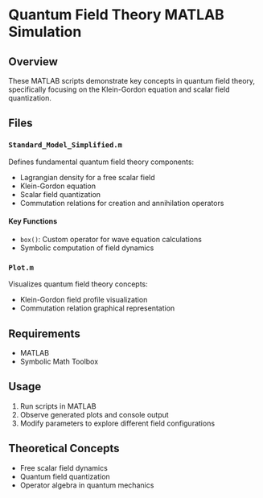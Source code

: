 # Quantum Field Theory MATLAB Simulation

## Overview
These MATLAB scripts demonstrate key concepts in quantum field theory, specifically focusing on the Klein-Gordon equation and scalar field quantization.

## Files

### `Standard_Model_Simplified.m`
Defines fundamental quantum field theory components:
- Lagrangian density for a free scalar field
- Klein-Gordon equation
- Scalar field quantization
- Commutation relations for creation and annihilation operators

#### Key Functions
- `box()`: Custom operator for wave equation calculations
- Symbolic computation of field dynamics

### `Plot.m`
Visualizes quantum field theory concepts:
- Klein-Gordon field profile visualization
- Commutation relation graphical representation

## Requirements
- MATLAB
- Symbolic Math Toolbox

## Usage
1. Run scripts in MATLAB
2. Observe generated plots and console output
3. Modify parameters to explore different field configurations

## Theoretical Concepts
- Free scalar field dynamics
- Quantum field quantization
- Operator algebra in quantum mechanics
